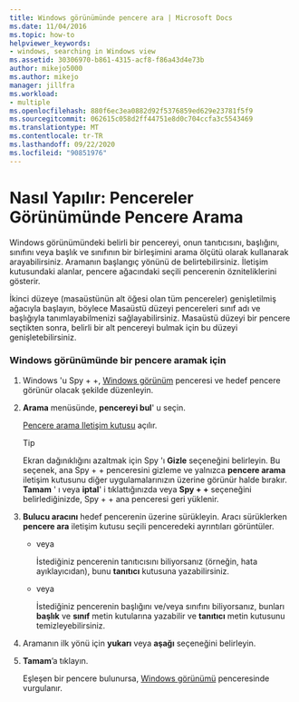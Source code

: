 ```yaml
---
title: Windows görünümünde pencere ara | Microsoft Docs
ms.date: 11/04/2016
ms.topic: how-to
helpviewer_keywords:
- windows, searching in Windows view
ms.assetid: 30306970-b861-4315-acf8-f86a43d4e73b
author: mikejo5000
ms.author: mikejo
manager: jillfra
ms.workload:
- multiple
ms.openlocfilehash: 880f6ec3ea0882d92f5376859ed629e23781f5f9
ms.sourcegitcommit: 062615c058d2ff44751e8d0c704ccfa3c5543469
ms.translationtype: MT
ms.contentlocale: tr-TR
ms.lasthandoff: 09/22/2020
ms.locfileid: "90851976"
---
```

# <a name="how-to-search-for-a-window-in-windows-view"></a>Nasıl Yapılır: Pencereler Görünümünde Pencere Arama
Windows görünümündeki belirli bir pencereyi, onun tanıtıcısını, başlığını, sınıfını veya başlık ve sınıfının bir birleşimini arama ölçütü olarak kullanarak arayabilirsiniz. Aramanın başlangıç yönünü de belirtebilirsiniz. İletişim kutusundaki alanlar, pencere ağacındaki seçili pencerenin özniteliklerini gösterir.

 İkinci düzeye (masaüstünün alt öğesi olan tüm pencereler) genişletilmiş ağacıyla başlayın, böylece Masaüstü düzeyi pencereleri sınıf adı ve başlığıyla tanımlayabilmenizi sağlayabilirsiniz. Masaüstü düzeyi bir pencere seçtikten sonra, belirli bir alt pencereyi bulmak için bu düzeyi genişletebilirsiniz.

### <a name="to-search-for-a-window-in-windows-view"></a>Windows görünümünde bir pencere aramak için

1. Windows 'u Spy + +, [Windows görünüm](../debugger/windows-view.md) penceresi ve hedef pencere görünür olacak şekilde düzenleyin.

2. **Arama** menüsünde, **pencereyi bul**' u seçin.

    [Pencere arama Iletişim kutusu](../debugger/window-search-dialog-box.md) açılır.

   > [!TIP]
   > Ekran dağınıklığını azaltmak için Spy 'ı **Gizle** seçeneğini belirleyin. Bu seçenek, ana Spy + + penceresini gizleme ve yalnızca **pencere arama** iletişim kutusunu diğer uygulamalarınızın üzerine görünür halde bırakır. **Tamam** ' ı veya **iptal**' i tıklattığınızda veya **Spy + +** seçeneğini belirlediğinizde, Spy + + ana penceresi geri yüklenir.

3. **Bulucu aracını** hedef pencerenin üzerine sürükleyin. Aracı sürüklerken **pencere ara** iletişim kutusu seçili penceredeki ayrıntıları görüntüler.

   - veya

     İstediğiniz pencerenin tanıtıcısını biliyorsanız (örneğin, hata ayıklayıcıdan), bunu **tanıtıcı** kutusuna yazabilirsiniz.

   - veya

     İstediğiniz pencerenin başlığını ve/veya sınıfını biliyorsanız, bunları **başlık** ve **sınıf** metin kutularına yazabilir ve **tanıtıcı** metin kutusunu temizleyebilirsiniz.

4. Aramanın ilk yönü için **yukarı** veya **aşağı** seçeneğini belirleyin.

5. **Tamam**’a tıklayın.

    Eşleşen bir pencere bulunursa, [Windows görünümü](../debugger/windows-view.md) penceresinde vurgulanır.